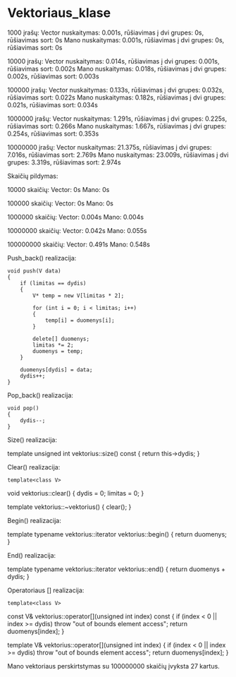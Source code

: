 # Vektoriaus_klase

1000 įrašų:
Vector nuskaitymas: 0.001s, rūšiavimas į dvi grupes: 0s, rūšiavimas sort: 0s
Mano nuskaitymas: 0.001s, rūšiavimas į dvi grupes: 0s, rūšiavimas sort: 0s

10000 įrašų:
Vector nuskaitymas: 0.014s, rūšiavimas į dvi grupes: 0.001s, rūšiavimas sort: 0.002s
Mano nuskaitymas: 0.018s, rūšiavimas į dvi grupes: 0.002s, rūšiavimas sort: 0.003s

100000 įrašų:
Vector nuskaitymas: 0.133s, rūšiavimas į dvi grupes: 0.032s, rūšiavimas sort: 0.022s
Mano nuskaitymas: 0.182s, rūšiavimas į dvi grupes: 0.021s, rūšiavimas sort: 0.034s

1000000 įrašų:
Vector nuskaitymas: 1.291s, rūšiavimas į dvi grupes: 0.225s, rūšiavimas sort: 0.266s
Mano nuskaitymas: 1.667s, rūšiavimas į dvi grupes: 0.254s, rūšiavimas sort: 0.353s

10000000 įrašų:
Vector nuskaitymas: 21.375s, rūšiavimas į dvi grupes: 7.016s, rūšiavimas sort: 2.769s
Mano nuskaitymas: 23.009s, rūšiavimas į dvi grupes: 3.319s, rūšiavimas sort: 2.974s

Skaičių pildymas:

10000 skaičių:
Vector:  0s
Mano:  0s

100000 skaičių:
Vector:  0s
Mano:  0s

1000000 skaičių:
Vector:  0.004s
Mano:  0.004s

10000000 skaičių:
Vector:  0.042s
Mano:  0.055s

100000000 skaičių:
Vector:  0.491s
Mano:  0.548s

Push_back() realizacija:

	void push(V data)
	{
		if (limitas == dydis)
		{
			V* temp = new V[limitas * 2];

			for (int i = 0; i < limitas; i++)
			{
				temp[i] = duomenys[i];
			}

			delete[] duomenys;
			limitas *= 2;
			duomenys = temp;
		}

		duomenys[dydis] = data;
		dydis++;
	}

Pop_back() realizacija:

	void pop()
	{
		dydis--;
	}

Size() realizacija:

template<class V>
unsigned int vektorius<V>::size() const {
	return this->dydis;
}

Clear() realizacija:

	template<class V>
void vektorius<V>::clear()
{
	dydis = 0;
	limitas = 0;
}

template<class V>
vektorius<V>::~vektorius<V>()
{
	clear();
}

Begin() realizacija:

template<class V>
typename vektorius<V>::iterator vektorius<V>::begin() 
{
	return duomenys;
}

End() realizacija:

template<class V>
typename vektorius<V>::iterator vektorius<V>::end() 
{
	return duomenys + dydis;
}
	
Operatoriaus [] realizacija:
	
	template<class V>
const V& vektorius<V>::operator[](unsigned int index) const
{
	if (index < 0 || index >= dydis)
		throw "out of bounds element access";
	return duomenys[index];
}

template<class V>
V& vektorius<V>::operator[](unsigned int index) 
{
	if (index < 0 || index >= dydis)
		throw "out of bounds element access";
	return duomenys[index];
}

Mano vektoriaus perskirtstymas su 100000000 skaičių įvyksta 27 kartus.
